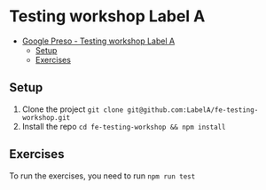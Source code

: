 # Testing workshop Label A

- [Google Preso - Testing workshop Label A](https://docs.google.com/presentation/d/18IJL3tgHIOW3FN1amcfoZJUCDFsihynGEI16jXnsmlk/edit?usp=sharing)
  - [Setup](#setup)
  - [Exercises](#exercises)

## Setup

1. Clone the project `git clone git@github.com:LabelA/fe-testing-workshop.git`
2. Install the repo `cd fe-testing-workshop && npm install`

## Exercises

To run the exercises, you need to run `npm run test`
